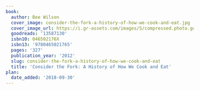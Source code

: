 ```yaml
---
book:
  author: Bee Wilson
  cover_image: consider-the-fork-a-history-of-how-we-cook-and-eat.jpg
  cover_image_url: https://i.gr-assets.com/images/S/compressed.photo.goodreads.com/books/1344733081l/13587130._SX98_.jpg
  goodreads: '13587130'
  isbn10: 046502176X
  isbn13: '9780465021765'
  pages: '327'
  publication_year: '2012'
  slug: consider-the-fork-a-history-of-how-we-cook-and-eat
  title: 'Consider the Fork: A History of How We Cook and Eat'
plan:
  date_added: '2018-09-30'
---
```

